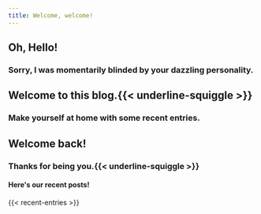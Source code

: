 ```yaml
---
title: Welcome, welcome!
---
```

<span id="new-visitor">

## Oh, <span class="fade-in fast-speed start-invis">Hello!</span>

### Sorry, <span class="fade-in medium-speed start-invis">I was momentarily blinded by your </span><span class="fade-in slow-speed-build start-invis highlight">dazzling</span><span class="fade-in medium-speed start-invis"> personality.</span>

<div class="text-center">

## Welcome to this blog.{{< underline-squiggle >}}

### Make yourself at <span class="home">home</span> with some recent entries.
</div>
</span>

<span id="welcome-back">

<div class="text-center">

## <span class="fade-in fast-speed start-invis">Welcome back!</span>


### <span class="fade-in medium-speed start-invis">Thanks for being <span class="fade-in slow-speed-build start-invis highlight">you.</span></span>{{< underline-squiggle >}}

#### Here's our recent posts!
</div>
</span>

{{< recent-entries >}}